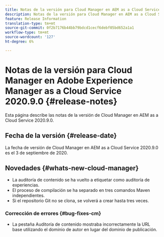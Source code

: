 ```yaml
---
title: Notas de la versión para Cloud Manager en AEM as a Cloud Service Versión 2020.9.0
description: Notas de la versión para Cloud Manager en AEM as a Cloud Service Versión 2020.9.0
feature: Release Information
translation-type: tm+mt
source-git-commit: 0f2b7176b44bb79bdcd1cecf6debf05bd652a1a1
workflow-type: tm+mt
source-wordcount: '127'
ht-degree: 6%

---
```



# Notas de la versión para Cloud Manager en Adobe Experience Manager as a Cloud Service 2020.9.0 {#release-notes}

Esta página describe las notas de la versión de Cloud Manager en AEM as a Cloud Service 2020.9.0.

## Fecha de la versión {#release-date}

La fecha de versión de Cloud Manager en AEM as a Cloud Service 2020.9.0 es el 3 de septiembre de 2020.

## Novedades {#whats-new-cloud-manager}

* La auditoría de contenido se ha vuelto a etiquetar como auditoría de experiencias.
* El proceso de compilación se ha separado en tres comandos Maven independientes.
* Si el repositorio Git no se clona, se volverá a crear hasta tres veces.

### Corrección de errores {#bug-fixes-cm}

* La pestaña Auditoría de contenido mostraba incorrectamente la URL base utilizando el dominio de autor en lugar del dominio de publicación.